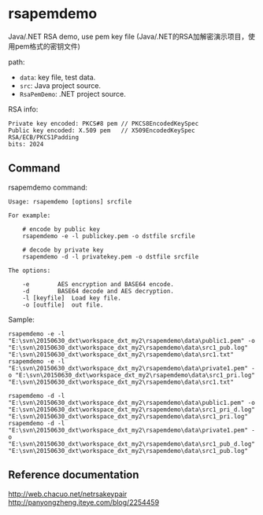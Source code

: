 # rsapemdemo
Java/.NET RSA demo, use pem key file (Java/.NET的RSA加解密演示项目，使用pem格式的密钥文件)

path:

- `data`: key file, test data.
- `src`: Java project source.
- `RsaPemDemo`: .NET project source.

RSA info:
```
Private key encoded: PKCS#8 pem	// PKCS8EncodedKeySpec
Public key encoded: X.509 pem	// X509EncodedKeySpec
RSA/ECB/PKCS1Padding
bits: 2024
```

## Command

rsapemdemo command:

```
Usage: rsapemdemo [options] srcfile

For example:

    # encode by public key
    rsapemdemo -e -l publickey.pem -o dstfile srcfile

    # decode by private key
    rsapemdemo -d -l privatekey.pem -o dstfile srcfile

The options:

    -e        AES encryption and BASE64 encode.
    -d        BASE64 decode and AES decryption.
    -l [keyfile]  Load key file.
    -o [outfile]  out file.

```

Sample:

```
rsapemdemo -e -l "E:\svn\20150630_dxt\workspace_dxt_my2\rsapemdemo\data\public1.pem" -o "E:\svn\20150630_dxt\workspace_dxt_my2\rsapemdemo\data\src1_pub.log" "E:\svn\20150630_dxt\workspace_dxt_my2\rsapemdemo\data\src1.txt"
rsapemdemo -e -l "E:\svn\20150630_dxt\workspace_dxt_my2\rsapemdemo\data\private1.pem" -o "E:\svn\20150630_dxt\workspace_dxt_my2\rsapemdemo\data\src1_pri.log" "E:\svn\20150630_dxt\workspace_dxt_my2\rsapemdemo\data\src1.txt"

rsapemdemo -d -l "E:\svn\20150630_dxt\workspace_dxt_my2\rsapemdemo\data\public1.pem" -o "E:\svn\20150630_dxt\workspace_dxt_my2\rsapemdemo\data\src1_pri_d.log" "E:\svn\20150630_dxt\workspace_dxt_my2\rsapemdemo\data\src1_pri.log"
rsapemdemo -d -l "E:\svn\20150630_dxt\workspace_dxt_my2\rsapemdemo\data\private1.pem" -o "E:\svn\20150630_dxt\workspace_dxt_my2\rsapemdemo\data\src1_pub_d.log" "E:\svn\20150630_dxt\workspace_dxt_my2\rsapemdemo\data\src1_pub.log"
```

## Reference documentation

http://web.chacuo.net/netrsakeypair
http://panyongzheng.iteye.com/blog/2254459

